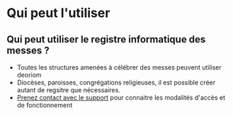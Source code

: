 # Qui peut l'utiliser

## Qui peut utiliser le registre informatique des messes ?
* Toutes les structures amenées à célébrer des messes peuvent utiliser deoriom
* Diocèses, paroisses, congrégations religieuses, il est possible créer autant de regsitre que nécessaires.
* [Prenez contact avec le support](iouz@protonmail.com) pour connaitre les modalités d'accès et de fonctionnement